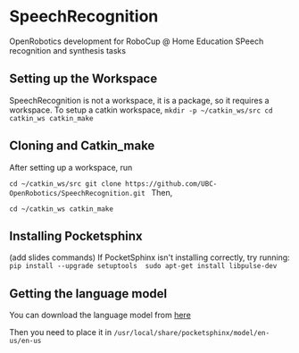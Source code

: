 # SpeechRecognition
OpenRobotics development for RoboCup @ Home Education SPeech recognition and synthesis tasks

## Setting up the Workspace
SpeechRecognition is not a workspace, it is a package, so it requires a workspace.
To setup a catkin workspace, 
`mkdir -p ~/catkin_ws/src
cd catkin_ws
catkin_make`

## Cloning and Catkin_make
After setting up a workspace, run

`cd ~/catkin_ws/src
git clone https://github.com/UBC-OpenRobotics/SpeechRecognition.git
`
Then,

`cd ~/catkin_ws
catkin_make`



## Installing Pocketsphinx
(add slides commands)
If PocketSphinx isn't installing correctly, try running:
`pip install --upgrade setuptools 
sudo apt-get install libpulse-dev
`
## Getting the language model

You can download the language model from [here](https://sourceforge.net/projects/cmusphinx/files/Acoustic%20and%20Language%20Models/Archive/US%20English%20HUB4WSJ%20Acoustic%20Model/)

Then you need to place it in `/usr/local/share/pocketsphinx/model/en-us/en-us`


